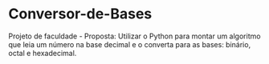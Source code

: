 # Conversor-de-Bases
Projeto de faculdade - Proposta: Utilizar o Python para montar um algoritmo que leia um número na base decimal e o converta para as bases: binário, octal e hexadecimal.
